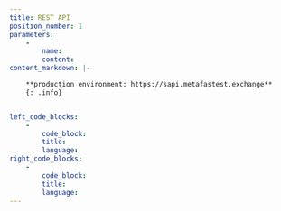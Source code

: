 ```yaml
---
title: REST API
position_number: 1
parameters:
    -
        name:
        content:
content_markdown: |-

    **production environment: https://sapi.metafastest.exchange**
    {: .info}


left_code_blocks:
    -
        code_block:
        title:
        language:
right_code_blocks:
    -
        code_block:
        title:
        language:
---
```

